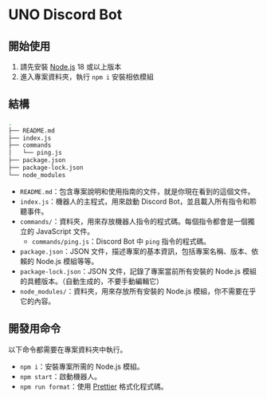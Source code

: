 # UNO Discord Bot

## 開始使用

1. 請先安裝 [Node.js](https://nodejs.org/) 18 或以上版本
2. 進入專案資料夾，執行 `npm i` 安裝相依模組

## 結構

```bash
.
├── README.md
├── index.js
├── commands
│   └── ping.js
├── package.json
├── package-lock.json
└── node_modules
```

- `README.md`：包含專案說明和使用指南的文件，就是你現在看到的這個文件。
- `index.js`：機器人的主程式，用來啟動 Discord Bot，並且載入所有指令和聆聽事件。
- `commands/`：資料夾，用來存放機器人指令的程式碼。每個指令都會是一個獨立的 JavaScript 文件。
  - `commands/ping.js`：Discord Bot 中 `ping` 指令的程式碼。
- `package.json`：JSON 文件，描述專案的基本資訊，包括專案名稱、版本、依賴的 Node.js 模組等等。
- `package-lock.json`：JSON 文件，記錄了專案當前所有安裝的 Node.js 模組的具體版本。（自動生成的，不要手動編輯它）
- `node_modules/`：資料夾，用來存放所有安裝的 Node.js 模組，你不需要在乎它的內容。

## 開發用命令

以下命令都需要在專案資料夾中執行。

- `npm i`：安裝專案所需的 Node.js 模組。
- `npm start`：啟動機器人。
- `npm run format`：使用 [Prettier](https://prettier.io/) 格式化程式碼。
